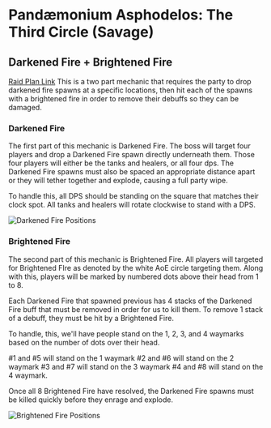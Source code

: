 # Pandæmonium Asphodelos: The Third Circle (Savage)

## Darkened Fire + Brightened Fire
[Raid Plan Link](https://raidplan.io/plan/RZ_30a5n9rz-So4M)
This is a two part mechanic that requires the party to drop darkened fire spawns at a specific locations, then hit each of the spawns with a brightened fire in order to remove their debuffs so they can be damaged.

### Darkened Fire
The first part of this mechanic is Darkened Fire.  The boss will target four players and drop a Darkened Fire spawn directly underneath them.  Those four players will either be the tanks and healers, or all four dps.  The Darkened Fire spawns must also be spaced an appropriate distance apart or they will tether together and explode, causing a full party wipe.

To handle this, all DPS should be standing on the square that matches their clock spot.  All tanks and healers will rotate clockwise to stand with a DPS.

![Darkened Fire Positions](../images/darkened-fire.png)

### Brightened Fire
The second part of this mechanic is Brightened Fire.  All players will targeted for Brightened FIre as denoted by the white AoE circle targeting them.  Along with this, players will be marked by numbered dots above their head from 1 to 8.

Each Darkened Fire that spawned previous has 4 stacks of the Darkened Fire buff that must be removed in order for us to kill them. To remove 1 stack of a debuff, they must be hit by a Brightened Fire.

To handle, this, we'll have people stand on the 1, 2, 3, and 4 waymarks based on the number of dots over their head.

#1 and #5 will stand on the 1 waymark
#2 and #6 will stand on the 2 waymark
#3 and #7 will stand on the 3 waymark
#4 and #8 will stand on the 4 waymark.

Once all 8 Brightened Fire have resolved, the Darkened Fire spawns must be killed quickly before they enrage and explode. 

![Brightened Fire Positions](../images/brightened-fire.png)